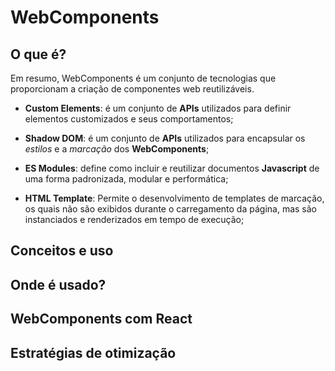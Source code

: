 # WebComponents

## O que é?

Em resumo, WebComponents é um conjunto de tecnologias que proporcionam a criação de componentes web reutilizáveis.

* **Custom Elements**: é um conjunto de **APIs** utilizados para definir elementos customizados e seus comportamentos;

* **Shadow DOM**: é um conjunto de **APIs** utilizados para encapsular os *estilos* e a *marcação* dos **WebComponents**;

* **ES Modules**: define como incluir e reutilizar documentos **Javascript** de uma forma padronizada, modular e performática;

* **HTML Template**: Permite o desenvolvimento de templates de marcação, os quais não são exibidos durante o carregamento da página, mas são instanciados e renderizados em tempo de execução;


## Conceitos e uso

## Onde é usado?

## WebComponents com React

## Estratégias de otimização